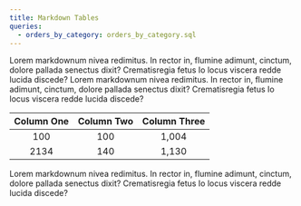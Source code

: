 ```yaml
---
title: Markdown Tables
queries:
  - orders_by_category: orders_by_category.sql
---
```


Lorem markdownum nivea redimitus. In rector in, flumine adimunt, cinctum, dolore
pallada senectus dixit? Crematisregia fetus Io locus viscera redde lucida
discede?
<DataTable data={orders_by_category} />
Lorem markdownum nivea redimitus. In rector in, flumine adimunt, cinctum, dolore
pallada senectus dixit? Crematisregia fetus Io locus viscera redde lucida
discede?

| Column One | Column Two | Column Three |
| :--------: | :--------: | :----------: |
|    100     |    100     |    1,004     |
|    2134    |    140     |    1,130     |

Lorem markdownum nivea redimitus. In rector in, flumine adimunt, cinctum, dolore
pallada senectus dixit? Crematisregia fetus Io locus viscera redde lucida
discede?
